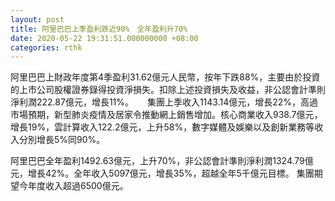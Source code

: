 ```yaml
---
layout: post
title: 阿里巴巴上季盈利跌近90%　全年盈利升70%
date: 2020-05-22 19:31:51.000000000 +08:00
categories: rthk
---
```


阿里巴巴上財政年度第4季盈利31.62億元人民幣，按年下跌88%，主要由於投資的上市公司股權證券錄得投資淨損失。扣除上述投資損失及收益，非公認會計準則淨利潤222.87億元，增長11%。
　
集團上季收入1143.14億元，增長22%，高過市場預期，新型肺炎疫情及居家令推動網上銷售增加。核心商業收入938.7億元，增長19%，雲計算收入122.2億元，上升58%，數字媒體及娛樂以及創新業務等收入分別增長5%同90%。

阿里巴巴全年盈利1492.63億元，上升70%，非公認會計準則淨利潤1324.79億元，增長42%。全年收入5097億元，增長35%，超越全年5千億元目標。 集團期望今年度收入超過6500億元。
